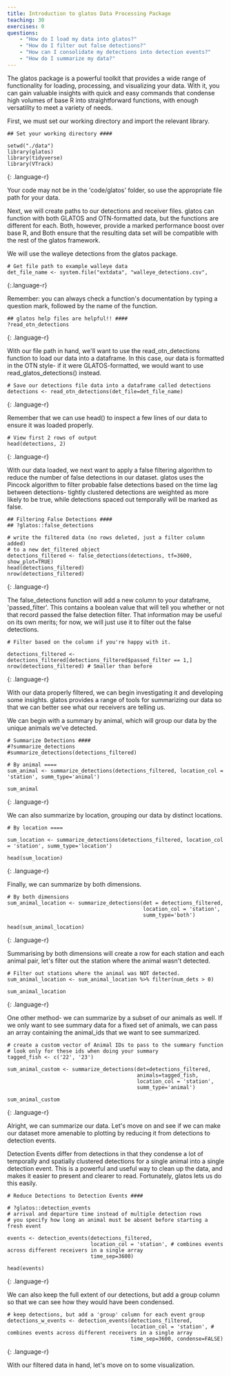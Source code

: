 ```yaml
---
title: Introduction to glatos Data Processing Package
teaching: 30
exercises: 0
questions:
    - "How do I load my data into glatos?"
    - "How do I filter out false detections?"
    - "How can I consolidate my detections into detection events?"
    - "How do I summarize my data?"
---
```


The glatos package is a powerful toolkit that provides a wide range of functionality for loading,
processing, and visualizing your data. With it, you can gain valuable insights
with quick and easy commands that condense high volumes of base R into straightforward
functions, with enough versatility to meet a variety of needs.

First, we must set our working directory and import the relevant library.

~~~
## Set your working directory ####

setwd("./data")
library(glatos)
library(tidyverse)
library(VTrack)
~~~
{: .language-r}

Your code may not be in the 'code/glatos' folder, so use the appropriate file path for
your data.

Next, we will create paths to our detections and receiver files. glatos can
function with both GLATOS and OTN-formatted data, but the functions are different
for each. Both, however, provide a marked performance boost over base R, and Both
ensure that the resulting data set will be compatible with the rest of the glatos
framework.

We will use the walleye detections from the glatos package.

~~~
# Get file path to example walleye data
det_file_name <- system.file("extdata", "walleye_detections.csv",
~~~
{:.language-r}


Remember: you can always check a function's documentation by typing a question
mark, followed by the name of the function.
~~~
## glatos help files are helpful!! ####
?read_otn_detections
~~~
{: .language-r}

With our file path in hand, we'll want to use the read_otn_detections function
to load our data into a dataframe. In this case, our data is formatted in the OTN
style- if it were GLATOS-formatted, we would want to use read_glatos_detections()
instead.

~~~
# Save our detections file data into a dataframe called detections
detections <- read_otn_detections(det_file=det_file_name)
~~~
{: .language-r}


Remember that we can use head() to inspect a few lines of our data to ensure it was loaded properly.

~~~
# View first 2 rows of output
head(detections, 2)
~~~
{: .language-r}

With our data loaded, we next want to apply a false filtering algorithm to reduce
the number of false detections in our dataset. glatos uses the Pincock algorithm
to filter probable false detections based on the time lag between detections- tightly
clustered detections are weighted as more likely to be true, while detections spaced
out temporally will be marked as false.

~~~
## Filtering False Detections ####
## ?glatos::false_detections

# write the filtered data (no rows deleted, just a filter column added)
# to a new det_filtered object
detections_filtered <- false_detections(detections, tf=3600, show_plot=TRUE)
head(detections_filtered)
nrow(detections_filtered)
~~~
{: .language-r}

The false_detections function will add a new column to your dataframe, 'passed_filter'.
This contains a boolean value that will tell you whether or not that record passed the
false detection filter. That information may be useful on its own merits; for now,
we will just use it to filter out the false detections.

~~~
# Filter based on the column if you're happy with it.

detections_filtered <- detections_filtered[detections_filtered$passed_filter == 1,]
nrow(detections_filtered) # Smaller than before
~~~
{: .language-r}

With our data properly filtered, we can begin investigating it and developing some
insights. glatos provides a range of tools for summarizing our data so that we can
better see what our receivers are telling us.

We can begin with a summary by animal, which will group our data by the unique animals we've
detected.

~~~
# Summarize Detections ####
#?summarize_detections
#summarize_detections(detections_filtered)

# By animal ====
sum_animal <- summarize_detections(detections_filtered, location_col = 'station', summ_type='animal')

sum_animal
~~~
{: .language-r}

We can also summarize by location, grouping our data by distinct locations.

~~~
# By location ====

sum_location <- summarize_detections(detections_filtered, location_col = 'station', summ_type='location')

head(sum_location)
~~~
{: .language-r}

Finally, we can summarize by both dimensions.
~~~
# By both dimensions
sum_animal_location <- summarize_detections(det = detections_filtered,
                                            location_col = 'station',
                                            summ_type='both')

head(sum_animal_location)
~~~
{: .language-r}

Summarising by both dimensions will create a row for each station and each animal pair, let's filter out the station where the animal wasn't detected.
~~~
# Filter out stations where the animal was NOT detected.
sum_animal_location <- sum_animal_location %>% filter(num_dets > 0)

sum_animal_location
~~~
{: .language-r}

One other method- we can summarize by a subset of our animals as well. If we only want
to see summary data for a fixed set of animals, we can pass an array containing the animal_ids
that we want to see summarized.

~~~
# create a custom vector of Animal IDs to pass to the summary function
# look only for these ids when doing your summary
tagged_fish <- c('22', '23')

sum_animal_custom <- summarize_detections(det=detections_filtered,
                                          animals=tagged_fish,
                                          location_col = 'station',
                                          summ_type='animal')

sum_animal_custom
~~~
{: .language-r}

Alright, we can summarize our data. Let's move on and see if we can make our dataset
more amenable to plotting by reducing it from detections to detection events.

Detection Events differ from detections in that they condense a lot of temporally and
spatially clustered detections for a single animal into a single detection event. This is
a powerful and useful way to clean up the data, and makes it easier to present and
clearer to read. Fortunately, glatos lets us do this easily.

~~~
# Reduce Detections to Detection Events ####

# ?glatos::detection_events
# arrival and departure time instead of multiple detection rows
# you specify how long an animal must be absent before starting a fresh event

events <- detection_events(detections_filtered,
                           location_col = 'station', # combines events across different receivers in a single array
                           time_sep=3600)

head(events)
~~~
{: .language-r}

We can also keep the full extent of our detections, but add a group column so that we can see how they
would have been condensed.

~~~
# keep detections, but add a 'group' column for each event group
detections_w_events <- detection_events(detections_filtered,
                                        location_col = 'station', # combines events across different receivers in a single array
                                        time_sep=3600, condense=FALSE)
~~~
{: .language-r}

With our filtered data in hand, let's move on to some visualization.
